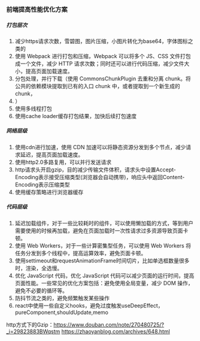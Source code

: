 ### 前端提高性能优化方案

##### 打包层次
1. 减少https请求次数，雪碧图，图片压缩，小图片转化为base64，字体图标之类的
3. 使用 Webpack 进行打包和压缩，Webpack 可以将多个 JS、CSS 文件打包成一个文件，减少 HTTP 请求次数；同时还可以进行代码压缩，减少文件大小，提高页面加载速度。
4. 分包处理，并行下载（使用 CommonsChunkPlugin 去重和分离 chunk。将公共的依赖模块提取到已有的入口 chunk 中，或者提取到一个新生成的 chunk，
5. ）
6. 使用多线程打包
7. 使用cache loader缓存打包结果，加快后续打包速度

##### 网络层级
1. 使用cdn进行加速，使用 CDN 加速可以将静态资源分发到多个节点，减少请求延迟，提高页面加载速度。
2. 使用http2.0多路复用，可以并行发送请求
3. http请求头开启gzip，目的减少传输文件体积，请求头中设置Accept-Encoding表示接受压缩类型(浏览器会自动携带)，响应头中返回Content-Encoding表示压缩类型
4. 使用缓存策略进行浏览器缓存

##### 代码层级
1. 延迟加载组件，对于一些比较耗时的组件，可以使用懒加载的方式，等到用户需要使用的时候再加载，避免在页面加载时一次性请求过多资源导致页面卡顿。
2. 使用 Web Workers，对于一些计算密集型任务，可以使用 Web Workers 将任务分发到多个线程中，提高运算效率，避免页面卡顿。
3. 使用settimeout和requestAnimationFrame时间切片，比如单选框数量很多时，渲染，全选慢。
4. 优化 JavaScript 代码，优化 JavaScript 代码可以减少页面的运行时间，提高页面性能。一些常见的优化方案包括：避免使用全局变量，减少 DOM 操作，避免不必要的循环等。
5. 防抖节流之类的，避免频繁触发某些操作
6. react中使用一些自定义hooks，避免过度触发useDeepEffect，pureComponent,shouldUpdate,memo


http方式下的Gzip：https://www.douban.com/note/270480725/?_i=29823883BWqstm
https://zhaoyanblog.com/archives/648.html
